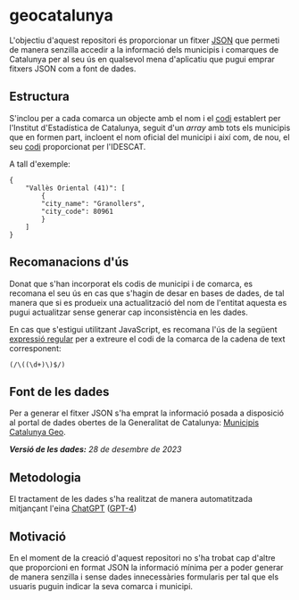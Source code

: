 # geocatalunya

L'objectiu d'aquest repositori és proporcionar un fitxer [JSON](https://ca.wikipedia.org/wiki/JSON) que permeti de manera senzilla accedir a la informació dels municipis i comarques de Catalunya per al seu ús en qualsevol mena d'aplicatiu que pugui emprar fitxers JSON com a font de dades.

## Estructura

S'inclou per a cada comarca un objecte amb el nom i el [codi](https://www.idescat.cat/codis/?id=50&n=10&lang=ca) establert per l'Institut d'Estadística de Catalunya, seguit d'un *array* amb tots els municipis que en formen part, incloent el nom oficial del municipi i així com, de nou, el seu [codi](https://www.idescat.cat/codis/?id=50&n=9) proporcionat per l'IDESCAT.

A tall d'exemple:

```
{
    "Vallès Oriental (41)": [
        {
        "city_name": "Granollers",
        "city_code": 80961
        }
    ]
}
```
## Recomanacions d'ús

Donat que s'han incorporat els codis de municipi i de comarca, es recomana el seu ús en cas que s'hagin de desar en bases de dades, de tal manera que si es produeix una actualització del nom de l'entitat aquesta es pugui actualitzar sense generar cap inconsistència en les dades.

En cas que s'estigui utilitzant JavaScript, es recomana l'ús de la següent [expressió regular](https://ca.wikipedia.org/wiki/Expressi%C3%B3_regular) per a extreure el codi de la comarca de la cadena de text corresponent: 

``(/\((\d+)\)$/)``

## Font de les dades

Per a generar el fitxer JSON s'ha emprat la informació posada a disposició al portal de dades obertes de la Generalitat de Catalunya: [Municipis Catalunya Geo](https://analisi.transparenciacatalunya.cat/Urbanisme-infraestructures/Municipis-Catalunya-Geo/9aju-tpwc/about_data). 

***Versió de les dades:*** *28 de desembre de 2023*

## Metodologia

El tractament de les dades s'ha realitzat de manera automatitzada mitjançant l'eina [ChatGPT](https://ca.wikipedia.org/wiki/ChatGPT) ([GPT-4](https://ca.wikipedia.org/wiki/GPT-4))

## Motivació

En el moment de la creació d'aquest repositori no s'ha trobat cap d'altre que proporcioni en format JSON la informació mínima per a poder generar de manera senzilla i sense dades innecessàries formularis per tal que els usuaris puguin indicar la seva comarca i municipi.
